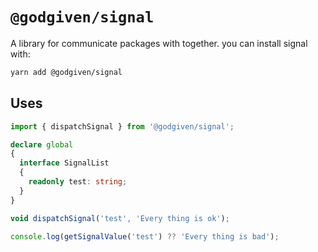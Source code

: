 # `@godgiven/signal`

A library for communicate packages with together. you can install signal with:

```bash
yarn add @godgiven/signal
```

## Uses

```typescript
import { dispatchSignal } from '@godgiven/signal';

declare global
{
  interface SignalList
  {
    readonly test: string;
  }
}

void dispatchSignal('test', 'Every thing is ok');

console.log(getSignalValue('test') ?? 'Every thing is bad');
```
